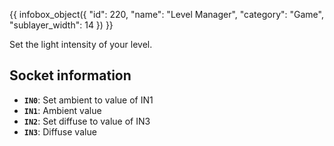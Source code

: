 {{ infobox_object({
	"id": 220,
	"name": "Level Manager",
	"category": "Game",
	"sublayer_width": 14
}) }}

Set the light intensity of your level.

## Socket information
- **`IN0`**: Set ambient to value of IN1
- **`IN1`**: Ambient value
- **`IN2`**: Set diffuse to value of IN3
- **`IN3`**: Diffuse value

